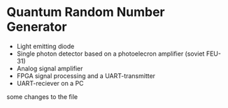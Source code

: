 # Quantum Random Number Generator
- Light emitting diode
- Single photon detector based on a photoelecron amplifier (soviet FEU-31)
- Analog signal amplifier
- FPGA signal processing and a UART-transmitter
- UART-reciever on a PC

some changes to the file